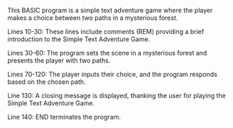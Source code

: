This BASIC program is a simple text adventure game where the player makes a choice between two paths in a mysterious forest.

Lines 10-30: These lines include comments (REM) providing a brief introduction to the Simple Text Adventure Game.

Lines 30-60: The program sets the scene in a mysterious forest and presents the player with two paths.

Lines 70-120: The player inputs their choice, and the program responds based on the chosen path.

Line 130: A closing message is displayed, thanking the user for playing the Simple Text Adventure Game.

Line 140: END terminates the program.
